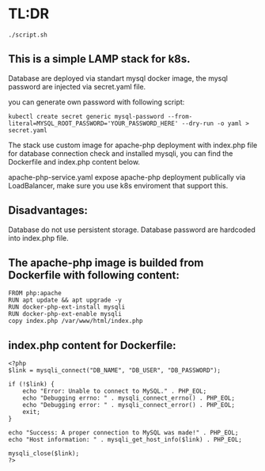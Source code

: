# TL:DR
```
./script.sh
```

## This is a simple LAMP stack for k8s.


Database are deployed via standart mysql docker image, the mysql password are injected via secret.yaml file.

you can generate own password with following script:
```
kubectl create secret generic mysql-password --from-literal=MYSQL_ROOT_PASSWORD='YOUR_PASSWORD_HERE' --dry-run -o yaml > secret.yaml
```

The stack use custom image for apache-php deployment with index.php file for database connection check and installed mysqli, you can find the Dockerfile and index.php content below.

apache-php-service.yaml expose apache-php deployment publically via LoadBalancer, make sure you use k8s enviroment that support this.


## Disadvantages:
Database do not use persistent storage.
Database password are hardcoded into index.php file.



## The apache-php image is builded from Dockerfile with following content:

```
FROM php:apache
RUN apt update && apt upgrade -y
RUN docker-php-ext-install mysqli
RUN docker-php-ext-enable mysqli
copy index.php /var/www/html/index.php
```

## index.php content for Dockerfile:

```
<?php
$link = mysqli_connect("DB_NAME", "DB_USER", "DB_PASSWORD");

if (!$link) {
    echo "Error: Unable to connect to MySQL." . PHP_EOL;
    echo "Debugging errno: " . mysqli_connect_errno() . PHP_EOL;
    echo "Debugging error: " . mysqli_connect_error() . PHP_EOL;
    exit;
}

echo "Success: A proper connection to MySQL was made!" . PHP_EOL;
echo "Host information: " . mysqli_get_host_info($link) . PHP_EOL;

mysqli_close($link);
?>
```
